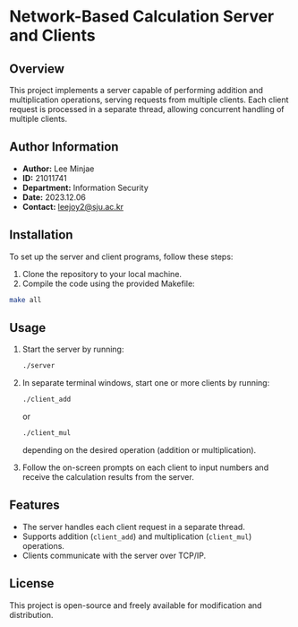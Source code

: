# Network-Based Calculation Server and Clients

## Overview
This project implements a server capable of performing addition and multiplication operations, serving requests from multiple clients. Each client request is processed in a separate thread, allowing concurrent handling of multiple clients.

## Author Information
- **Author:** Lee Minjae
- **ID:** 21011741
- **Department:** Information Security
- **Date:** 2023.12.06
- **Contact:** leejoy2@sju.ac.kr

## Installation
To set up the server and client programs, follow these steps:
1. Clone the repository to your local machine.
2. Compile the code using the provided Makefile:
```bash
make all
```

## Usage
1. Start the server by running: 
   ```bash
   ./server
   ```
2. In separate terminal windows, start one or more clients by running:
   ```bash
   ./client_add
   ```
   or
   ```bash
   ./client_mul
   ```
   depending on the desired operation (addition or multiplication).

3. Follow the on-screen prompts on each client to input numbers and receive the calculation results from the server.

## Features
- The server handles each client request in a separate thread.
- Supports addition (`client_add`) and multiplication (`client_mul`) operations.
- Clients communicate with the server over TCP/IP.

## License
This project is open-source and freely available for modification and distribution.